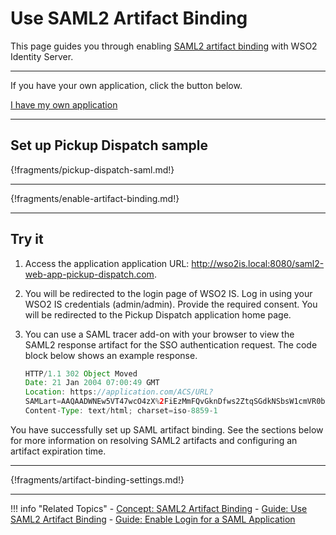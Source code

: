 # Use SAML2 Artifact Binding

This page guides you through enabling [SAML2 artifact binding](../../../concepts/authentication/saml2-artifact-binding) with WSO2 Identity Server.

----
If you have your own application, click the button below.

<a class="samplebtn_a" href="../../../guides/login/use-artifact-binding" rel="nofollow noopener">I have my own application</a>

----

## Set up Pickup Dispatch sample

{!fragments/pickup-dispatch-saml.md!}

----

{!fragments/enable-artifact-binding.md!}

---

## Try it

1.  Access the application application URL: <http://wso2is.local:8080/saml2-web-app-pickup-dispatch.com>.

2.  You will be redirected to the login page of WSO2 IS. Log in using your WSO2 IS credentials (admin/admin). Provide the required consent.
You will be redirected to the Pickup Dispatch application home page.

3.  You can use a SAML tracer add-on with your browser to view the SAML2 response artifact for the SSO authentication request. The code block  below shows an example response.

    ``` java
    HTTP/1.1 302 Object Moved
    Date: 21 Jan 2004 07:00:49 GMT
    Location: https://application.com/ACS/URL?
    SAMLart=AAQAADWNEw5VT47wcO4zX%2FiEzMmFQvGknDfws2ZtqSGdkNSbsW1cmVR0bzU%3D&RelayState=0043bfc1bc45110dae17004005b13a2b
    Content-Type: text/html; charset=iso-8859-1
    ```

You have successfully set up SAML artifact binding. See the sections below for more information on resolving SAML2 artifacts and configuring  an artifact expiration time.

----

{!fragments/artifact-binding-settings.md!}

-----

!!! info "Related Topics"
    - [Concept: SAML2 Artifact Binding](../../../concepts/authentication/saml2-artifact-binding)
    - [Guide: Use SAML2 Artifact Binding](../../../guides/login/use-artifact-binding)
    - [Guide: Enable Login for a SAML Application](../../../guides/login/webapp-saml)
